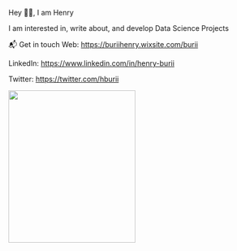 Hey 👋🏻, I am Henry

 I am interested in, write about, and develop Data Science Projects

 📬 Get in touch
Web: https://buriihenry.wixsite.com/burii                             

LinkedIn: https://www.linkedin.com/in/henry-burii

Twitter: https://twitter.com/hburii

<img src="https://user-images.githubusercontent.com/19470424/124124429-14d3e700-da81-11eb-9cc9-aecd4753ae9e.gif" width="250" height="300">
